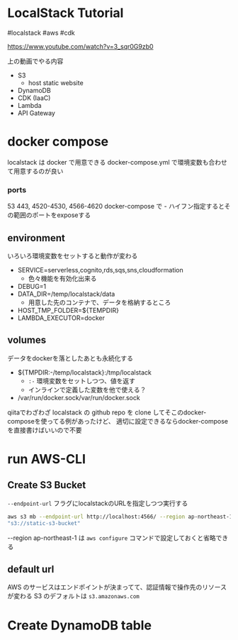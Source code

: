 # LocalStack Tutorial

#localstack #aws #cdk

https://www.youtube.com/watch?v=3_sqr0G9zb0


上の動画でやる内容
- S3
  - host static website
- DynamoDB
- CDK (IaaC)
- Lambda
- API Gateway


# docker compose
localstack は docker で用意できる
docker-compose.yml で環境変数も合わせて用意するのが良い


### ports
53 443, 4520-4530, 4566-4620
docker-compose で - ハイフン指定するとその範囲のポートをexposeする

## environment
いろいろ環境変数をセットすると動作が変わる
- SERVICE=serverless,cognito,rds,sqs,sns,cloudformation
  - 色々機能を有効化出来る
- DEBUG=1
- DATA_DIR=/temp/localstack/data
  - 用意した先のコンテナで、データを格納するところ
- HOST_TMP_FOLDER=${TEMPDIR}
- LAMBDA_EXECUTOR=docker

## volumes
データをdockerを落としたあとも永続化する

- ${TMPDIR:-/temp/localstack}:/tmp/localstack
  - `:-` 環境変数をセットしつつ、値を返す
  - インラインで定義した変数を他で使える？
- /var/run/docker.sock/var/run/docker.sock


qiitaでわざわざ localstack の github repo を clone
してそこのdocker-composeを使ってる例があったけど、
適切に設定できるならdocker-composeを直接書けばいいので不要


# run AWS-CLI 

## Create S3 Bucket

`--endpoint-url` フラグにlocalstackのURLを指定しつつ実行する

```sh
aws s3 mb --endpoint-url http://localhost:4566/ --region ap-northeast-1
"s3://static-s3-bucket"
```

--region ap-northeast-1 は `aws configure` コマンドで設定しておくと省略できる

## default url
AWS のサービスはエンドポイントが決まってて、認証情報で操作先のリソースが変わる
S3 のデフォルトは `s3.amazonaws.com`


# Create DynamoDB table


